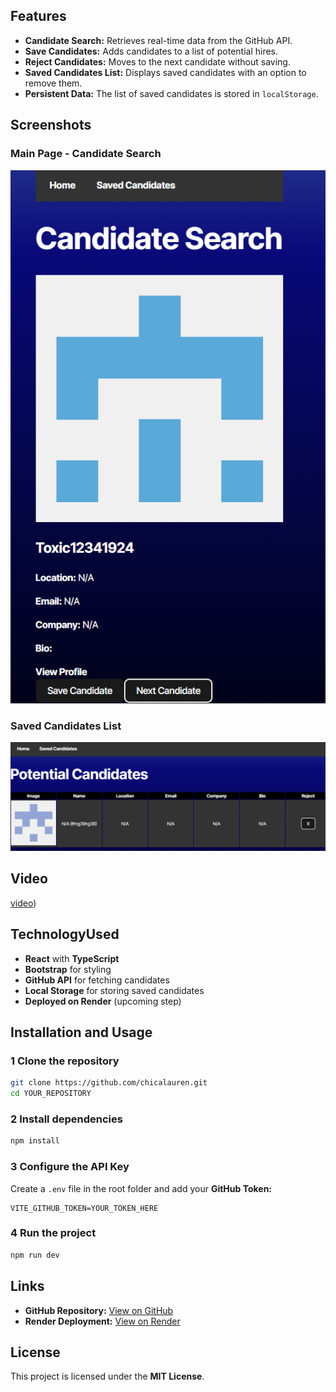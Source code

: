 ##  Features
-  **Candidate Search:** Retrieves real-time data from the GitHub API.
-  **Save Candidates:** Adds candidates to a list of potential hires.
-  **Reject Candidates:** Moves to the next candidate without saving.
-  **Saved Candidates List:** Displays saved candidates with an option to remove them.
-  **Persistent Data:** The list of saved candidates is stored in `localStorage`.

##  Screenshots

###  Main Page - Candidate Search
![main](./image.png)
###  Saved Candidates List
![saved](./image-1.png)

## Video
[video](https://raw.githubusercontent.com/chicalauren/CandidateSearch/main/CandidateSearch.mp4))

##  TechnologyUsed
-  **React** with **TypeScript**
-  **Bootstrap** for styling
-  **GitHub API** for fetching candidates
-  **Local Storage** for storing saved candidates
-  **Deployed on Render** (upcoming step)

##  Installation and Usage
### 1️ Clone the repository
```bash
git clone https://github.com/chicalauren.git
cd YOUR_REPOSITORY
```
### 2️ Install dependencies
```bash
npm install
```
### 3️ Configure the API Key
Create a `.env` file in the root folder and add your **GitHub Token:**
```env
VITE_GITHUB_TOKEN=YOUR_TOKEN_HERE
```
### 4️ Run the project
```bash
npm run dev
```

## Links
-  **GitHub Repository:** [ View on GitHub](https://github.com/chicalauren)
-  **Render Deployment:** [ View on Render](https://gitcandidates.netlify.app/)

##  License
This project is licensed under the **MIT License**.
